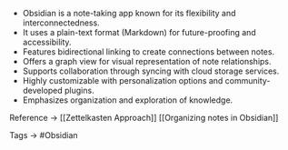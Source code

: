 - Obsidian is a note-taking app known for its flexibility and interconnectedness.
- It uses a plain-text format (Markdown) for future-proofing and accessibility.
- Features bidirectional linking to create connections between notes.
- Offers a graph view for visual representation of note relationships.
- Supports collaboration through syncing with cloud storage services.
- Highly customizable with personalization options and community-developed plugins.
- Emphasizes organization and exploration of knowledge.

Reference ->
[[Zettelkasten Approach]]
[[Organizing notes in Obsidian]]

Tags ->
#Obsidian 
